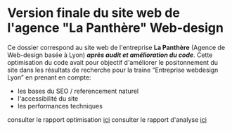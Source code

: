 # Version finale du site web de l'agence "La Panthère" Web-design

Ce dossier correspond au site web de l'entreprise __La Panthère__ (Agence de Web-design basée à Lyon) ___après audit et amélioration du code___. 
Cette optimisation du code avait pour objectif d'améliorer le positonnement du site dans les résultats de recherche pour la traine “Entreprise webdesign Lyon” en prenant en compte:
- les bases du SEO / referencement naturel
- l'accessibilité du site
- les performances techniques

consulter le rapport optimisation [ici](https://github.com/lmleopold/La-Panthere_Web-design/blob/edb7dae20744af97ff6bcb890dc8689b5aac3c6c/L%C3%A9opold_Louis-Marie_1_rapport_optimisation_072022.pdf "rapport d'optimisation du site web de l'agence LA Panthère")
consulter le rapport d'analyse [ici](https://github.com/lmleopold/La-Panthere_Web-design/blob/4b6f1bc5a857beced5680fff1e5593b620dfbb64/L%C3%A9opold_Louis-Marie_1_rapport_analyse_072022.pdf "rapport d'analyse du site web de l'agence LA Panthère")